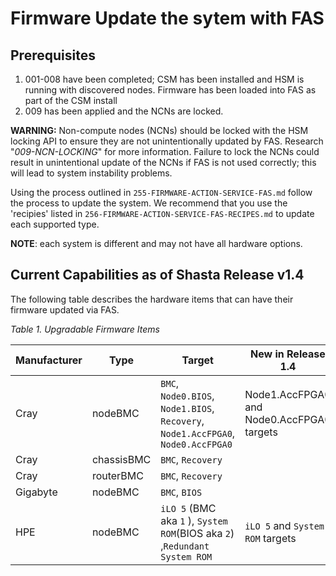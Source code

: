 # Firmware Update the sytem with FAS

## Prerequisites

1. 001-008 have been completed; CSM has been installed and HSM is running with discovered nodes.  Firmware has been loaded into FAS as part of the CSM install
2. 009 has been applied and the NCNs are locked.

**WARNING:** Non-compute nodes (NCNs) should be locked with the HSM locking API to ensure they are not unintentionally updated by FAS. Research "*009-NCN-LOCKING*" for more information. Failure to lock the NCNs could result in unintentional update of the NCNs if FAS is not used correctly; this will lead to system instability problems.


Using the process outlined in `255-FIRMWARE-ACTION-SERVICE-FAS.md` follow the process to update the system.  We recommend that you use the 'recipies' listed in `256-FIRMWARE-ACTION-SERVICE-FAS-RECIPES.md` to update each supported type.

**NOTE**: each system is different and may not have all hardware options.


## Current Capabilities as of Shasta Release v1.4

The following table describes the hardware items that can have their firmware updated via FAS.

*Table 1. Upgradable Firmware Items*

| **Manufacturer** | **Type**   | **Target**                                                   | **New in Release 1.4**                     |
| ---------------- | ---------- | ------------------------------------------------------------ | ------------------------------------------ |
| Cray             | nodeBMC    | `BMC`, `Node0.BIOS`,  `Node1.BIOS`,  `Recovery`, `Node1.AccFPGA0`, `Node0.AccFPGA0` | Node1.AccFPGA0  and Node0.AccFPGA0 targets |
| Cray             | chassisBMC | `BMC`, `Recovery`                                            |                                            |
| Cray             | routerBMC  | `BMC`, `Recovery`                                            |                                            |
| Gigabyte         | nodeBMC    | `BMC`, `BIOS`                                                |                                            |
| HPE              | nodeBMC    | `iLO 5` (BMC aka `1` ), `System ROM`(BIOS aka `2`) ,`Redundant System ROM`  | `iLO 5` and `System ROM` targets |